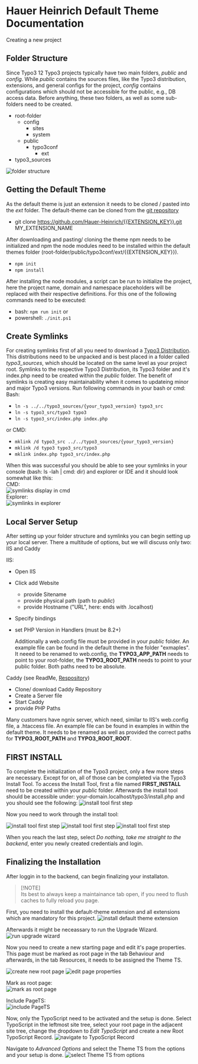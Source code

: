# Hauer Heinrich Default Theme Documentation

Creating a new project

## Folder Structure

Since Typo3 12 Typo3 projects typically have two main folders, *public* and *config*. While *public* contains the sources files, like the Typo3 distribution, extensions, and general configs for the project, *config* contains configurations which should not be accessible for the public, e.g., DB access data. Before anything, these two folders, as well as some sub-folders need to be created.

- root-folder
    - config
        - sites
        - system
    - public
        - typo3conf
            - ext
- typo3_sources

![folder structure](./readme-files/folder_struc.png)

## Getting the Default Theme

As the default theme is just an extension it needs to be cloned / pasted into the *ext* folder.
The default-theme can be cloned from the [git repository](https://github.com/Hauer-Heinrich/{{EXTENSION_KEY}}.git)
- git clone https://github.com/Hauer-Heinrich/{{EXTENSION_KEY}}.git MY_EXTENSION_NAME

After downloading and pasting/ cloning the theme npm needs to be initialized and npm the node modules need to be installed within the default themes folder (root-folder/public/typo3conf/ext/{{EXTENSION_KEY}}).
- `npm init`
- `npm install`

After installing the node modules, a script can be run to initialize the project, here the project name, domain and namespace placeholders will be replaced with their respective definitions.
For this one of the following commands need to be executed:
- bash: `npm run init` or
- powershell: `./init.ps1`


## Create Symlinks
For creating symlinks first of all you need to download a [Typo3 Distribution](https://get.typo3.org/version/13).
This distributions need to be unpacked and is best placed in a folder called *typo3_sources*, which should be located on the same level as your project root.
Symlinks to the respective Typo3 Distribution, its Typo3 folder and it's index.php need to be created within the *public* folder. The benefit of symlinks is creating easy maintainability when it comes to updateing minor and major Typo3 versions. Run following commands in your bash or cmd:
Bash:
- `ln -s ../../typo3_sources/{your_typo3_version} typo3_src`
- `ln -s typo3_src/typo3 typo3`
- `ln -s typo3_src/index.php index.php`

or CMD:
- `mklink /d typo3_src ../../typo3_sources/{your_typo3_version}`
- `mklink /d typo3 typo3_src/typo3`
- `mklink index.php typo3_src/index.php`

When this was successful you should be able to see your symlinks in your console (bash: ls -lah | cmd: dir) and explorer or IDE and it should look somewhat like this: \
CMD: \
![symlinks display in cmd](./readme-files/symlinks_cmd.png) \
Explorer: \
![symlinks in explorer](./readme-files/symlinks_explorer.png)


## Local Server Setup

After setting up your folder structure and symlinks you can begin setting up your local server. There a multitude of options, but we will discuss only two: IIS and Caddy

IIS:
- Open IIS
- Click add Website
    - provide Sitename
    - provide physical path (path to *public*)
    - provide Hostname ("URL", here: ends with .localhost)
- Specify bindings
- set PHP Version in Handlers (must be 8.2+)

    Additionally a web.config file must be provided in your *public* folder. An example file can be found in the default theme in the folder "exmaples". It neeed to be renamed to web.config, the **TYPO3_APP_PATH** needs to point to your root-folder, the **TYPO3_ROOT_PATH** needs to point to your public folder. Both paths need to be absolute.


Caddy
(see ReadMe, [Respository](https://github.com/Teisi/caddy-server-windows))
- Clone/ download Caddy Repository
- Create a Server file
- Start Caddy
- provide PHP Paths

Many customers have ngnix server, which need, similar to IIS's web.config file, a .htaccess file. An example file can be found in examples in within the default theme. It needs to be renamed as well as provided the correct paths for **TYPO3_ROOT_PATH** and **TYPO3_ROOT_ROOT**.

## FIRST INSTALL

To complete the initialization of the Typo3 project, only a few more steps are necessary. Except for on, all of those can be completed via the Typo3 Install Tool.
To access the Install Tool, first a file named **FIRST_INSTALL** need to be created within your *public* folder.
Afterwards the install tool should be accessible under: your-domain.localhost/typo3/install.php and you should see the following:
![install tool first step](./readme-files/it_step_two.png)

Now you need to work through the install tool:

![install tool first step](./readme-files/it_step_three.png)
![install tool first step](./readme-files/it_step_four.png)
![install tool first step](./readme-files/it_step_five.png)

When you reach the last step, select *Do nothing, take me straight to the backend*, enter you newly created credentials and login.

## Finalizing the Installation

After loggin in to the backend, can begin finalizing your installaton.

> [!NOTE]  \
> Its best to always keep a maintainance tab open, if you need to flush caches to fully reload you page.

First, you need to install the default-theme extension and all extensions which are mandatory for this project.
![install default theme extension](./readme-files/install_ext.png)

Afterwards it might be neceassary to run the Upgrade Wizard.
![run upgrade wizard](./readme-files/ug_wizard.png)

Now you need to create a new starting page and edit it's page properties. This page must be marked as root page in the tab Behaviour and afterwards, in the tab Resources, it needs to be assigned the Theme TS.

![create new root page](./readme-files/new_rootpage.png) ![edit page properties](./readme-files/edit_page_properties.png)

Mark as root page: \
![mark as root page](./readme-files/mark_root.png)

Include PageTS:  \
![include PageTS](./readme-files/page_ts.png)

Now, only the TypoScript need to be activated and the setup is done.
Select TypoScript in the leftmost site tree, select your root page in the adjacent site tree, change the dropdown to *Edit TypoScript* and create a new Root TypoScript Record.
![navigate to TypoScript Record](./readme-files/nav_to_typoscript.png)

Navigate to *Advanced Options* and select the Theme TS from the options and your setup is done.
![select Theme TS from options](./readme-files/select_typoscript.png)

